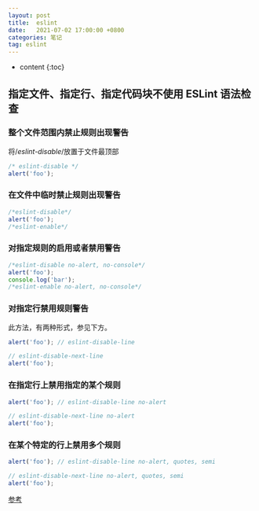 ```yaml
---
layout: post
title:  eslint
date:   2021-07-02 17:00:00 +0800
categories: 笔记
tag: eslint
---
```

* content
{:toc}

## 指定文件、指定行、指定代码块不使用 ESLint 语法检查

### 整个文件范围内禁止规则出现警告

将/*eslint-disable*/放置于文件最顶部

```js
/* eslint-disable */
alert('foo');
```

### 在文件中临时禁止规则出现警告

```js
/*eslint-disable*/
alert('foo');
/*eslint-enable*/
```

### 对指定规则的启用或者禁用警告

```js
/*eslint-disable no-alert, no-console*/
alert('foo');
console.log('bar');
/*eslint-enable no-alert, no-console*/
```

### 对指定行禁用规则警告

此方法，有两种形式，参见下方。

```js
alert('foo'); // eslint-disable-line

// eslint-disable-next-line
alert('foo');
```

### 在指定行上禁用指定的某个规则

```js
alert('foo'); // eslint-disable-line no-alert

// eslint-disable-next-line no-alert
alert('foo');
```

### 在某个特定的行上禁用多个规则

```js
alert('foo'); // eslint-disable-line no-alert, quotes, semi

// eslint-disable-next-line no-alert, quotes, semi
alert('foo');
```

[参考](https://blog.csdn.net/u013362969/article/details/81215336)
